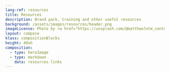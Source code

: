 ```yaml
---
lang-ref: resources
title: Resources
description: Brand pack, training and other useful resources
background: /assets/images/resources/header.png
imageLicense: Photo by <a href="https://unsplash.com/@matthew?utm_content=creditCopyText&utm_medium=referral&utm_source=unsplash">Matthew Kosloski</a> on <a href="https://unsplash.com/photos/photography-antelope-_TC_gkSQ7IU?utm_content=creditCopyText&utm_medium=referral&utm_source=unsplash">Unsplash</a>
layout: compose
klass: compositionBlocks
height: 40vh
composition:
  - type: heroImage
  - type: markdown
    data: resources.links
---
```

